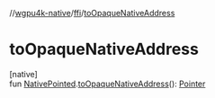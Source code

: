 //[wgpu4k-native](../../index.md)/[ffi](index.md)/[toOpaqueNativeAddress](to-opaque-native-address.md)

# toOpaqueNativeAddress

[native]\
fun [NativePointed](https://kotlinlang.org/api/core/kotlin-stdlib/kotlinx.cinterop/-native-pointed/index.html).[toOpaqueNativeAddress](to-opaque-native-address.md)(): [Pointer](-pointer/index.md)